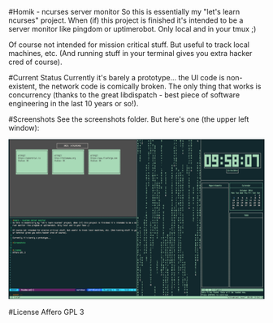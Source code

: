 #Homik - ncurses server monitor
So this is essentially my "let's learn ncurses" project. When (if) this project is finished it's intended to be a server monitor like pingdom or uptimerobot. Only local and in your tmux ;)

Of course not intended for mission critical stuff. But useful to track local machines, etc. (And running stuff in your terminal gives you extra hacker cred of course).

#Current Status
Currently it's barely a prototype... the UI code is non-existent, the network code is comically broken. The only thing that works is concurrency (thanks to the great libdispatch - best piece of software engineering in the last 10 years or so!).

#Screenshots
See the screenshots folder. But here's one (the upper left window):

![Homik Screenshot](/screenshots/screen-4.png?raw=true "Homik Screenshot")

#License
Affero GPL 3
